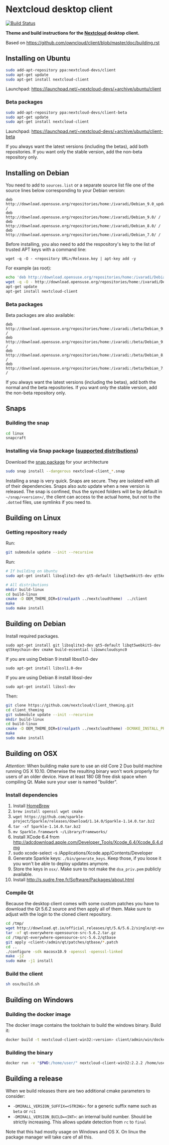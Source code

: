 # Nextcloud desktop client
[![Build Status](https://travis-ci.org/nextcloud/client_theming.svg?branch=master)](https://travis-ci.org/nextcloud/client_theming)

**Theme and build instructions for the [Nextcloud](https://nextcloud.com) desktop client.**

Based on https://github.com/owncloud/client/blob/master/doc/building.rst

## Installing on Ubuntu
```bash
sudo add-apt-repository ppa:nextcloud-devs/client
sudo apt-get update
sudo apt-get install nextcloud-client
```
Launchpad: https://launchpad.net/~nextcloud-devs/+archive/ubuntu/client

### Beta packages

```bash
sudo add-apt-repository ppa:nextcloud-devs/client-beta
sudo apt-get update
sudo apt-get install nextcloud-client
```
Launchpad: https://launchpad.net/~nextcloud-devs/+archive/ubuntu/client-beta

If you always want the latest versions (including the betas), add both
repositories. If you want only the stable version, add the non-beta
repository only.

## Installing on Debian

You need to add to `sources.list` or a separate source list file one of the source lines below corresponding to your Debian version:

```
deb http://download.opensuse.org/repositories/home:/ivaradi/Debian_9.0_update/ /
deb http://download.opensuse.org/repositories/home:/ivaradi/Debian_9.0/ /
deb http://download.opensuse.org/repositories/home:/ivaradi/Debian_8.0/ /
deb http://download.opensuse.org/repositories/home:/ivaradi/Debian_7.0/ /
```

Before installing, you also need to add the respository's key to the list of trusted APT keys with a command line:

```
wget -q -O - <repository URL>/Release.key | apt-key add -y
```

For example (as root):

```bash
echo 'deb http://download.opensuse.org/repositories/home:/ivaradi/Debian_9.0/ /' > /etc/apt/sources.list.d/nextcloud-client.list
wget -q -O - http://download.opensuse.org/repositories/home:/ivaradi/Debian_9.0/Release.key | apt-key add -
apt-get update
apt-get install nextcloud-client
```

### Beta packages

Beta packages are also available:

```
deb http://download.opensuse.org/repositories/home:/ivaradi:/beta/Debian_9.0_update/ /
deb http://download.opensuse.org/repositories/home:/ivaradi:/beta/Debian_9.0/ /
deb http://download.opensuse.org/repositories/home:/ivaradi:/beta/Debian_8.0/ /
deb http://download.opensuse.org/repositories/home:/ivaradi:/beta/Debian_7.0/ /
```

If you always want the latest versions (including the betas), add both the normal and the beta repositories. If you want only the stable version, add the non-beta repository only.

## Snaps

### Building the snap
```bash
cd linux
snapcraft
```

### Installing via Snap package ([supported distributions](https://snapcraft.io/docs/core/install))
Download the [snap package](https://github.com/nextcloud/client_theming/releases/tag/continuous) for your architecture
```bash
sudo snap install --dangerous nextcloud-client_*.snap
```
Installing a snap is very quick. Snaps are secure. They are isolated with all of their dependencies. Snaps also auto update when a new version is released.
The snap is confined, thus the synced folders will be by default in `~/snap/<version>/`, the client can access to the actual home, but not to the `.dotted` files, use symlinks if you need to.

## Building on Linux

### Getting repository ready

Run:
```bash
git submodule update --init --recursive
```

Run:

```bash
# If building on Ubuntu
sudo apt-get install libsqlite3-dev qt5-default libqt5webkit5-dev qt5keychain-dev libssl-dev

# All distributions
mkdir build-linux
cd build-linux
cmake -D OEM_THEME_DIR=$(realpath ../nextcloudtheme)  ../client
make
sudo make install
```

## Building on Debian

Install required packages.

    sudo apt-get install git libsqlite3-dev qt5-default libqt5webkit5-dev qt5keychain-dev cmake build-essential libowncloudsync0

If you are using Debian 9 install libssl1.0-dev

    sudo apt-get install libssl1.0-dev

If you are using Debian 8 install libssl-dev

    sudo apt-get install libssl-dev

Then:

```bash
git clone https://github.com/nextcloud/client_theming.git
cd client_theming
git submodule update --init --recursive
mkdir build-linux
cd build-linux
cmake -D OEM_THEME_DIR=$(realpath ../nextcloudtheme) -DCMAKE_INSTALL_PREFIX=/usr  ../client
make
sudo make install
```

## Building on OSX

*Attention:* When building make sure to use an old Core 2 Duo build machine running OS X 10.10. Otherwise the resulting binary won't work properly for users of an older device. Have at least 180 GB free disk space when compiling Qt. Make sure your user is named "builder".

### Install dependencies

1. Install [HomeBrew](http://brew.sh/)
2. `brew install openssl wget cmake`
3. `wget https://github.com/sparkle-project/Sparkle/releases/download/1.14.0/Sparkle-1.14.0.tar.bz2`
4. `tar -xf Sparkle-1.14.0.tar.bz2`
5. `mv Sparkle.framework ~/Library/Frameworks/`
6. Install XCode 6.4 from http://adcdownload.apple.com/Developer_Tools/Xcode_6.4/Xcode_6.4.dmg
7. sudo xcode-select -s /Applications/Xcode.app/Contents/Developer
8. Generate Sparkle keys: `./bin/generate_keys`. Keep those, if you loose it you won't be able to deploy updates anymore.
9. Store the keys in `osx/`. Make sure to not make the `dsa_priv.pem` publicly available.
10. Install http://s.sudre.free.fr/Software/Packages/about.html

### Compile Qt

Because the desktop client comes with some custom patches you have to download the Qt 5.6.2 source and then apply all of them. Make sure to adjust <client> with the login to the cloned client repository.

```bash
cd /tmp/
wget http://download.qt.io/official_releases/qt/5.6/5.6.2/single/qt-everywhere-opensource-src-5.6.2.tar.gz
tar -xf qt-everywhere-opensource-src-5.6.2.tar.gz
cd /tmp/qt-everywhere-opensource-src-5.6.2/qtbase
git apply <client>/admin/qt/patches/qtbase/*.patch
cd ..
./configure -sdk macosx10.9 -openssl -openssl-linked
make -j2
sudo make -j1 install
```

### Build the client

```bash
sh osx/build.sh
```

## Building on Windows

### Building the docker image

The docker image contains the toolchain to build the windows binary.
Build it:

```bash
docker build -t nextcloud-client-win32:<version> client/admin/win/docker/
```

### Building the binary

```bash
docker run -v "$PWD:/home/user/" nextcloud-client-win32:2.2.2 /home/user/win/build.sh $(id -u)
```

## Building a release

When we build releases there are two additional cmake parameters to consider:

* `-DMIRALL_VERSION_SUFFIX=<STRING>`: for a generic suffix name such as `beta` or `rc1`
* `-DMIRALL_VERSION_BUILD=<INT>`: an internal build number. Should be strictly increasing. This allows update detection from `rc` to `final`

Note that this had mostly usage on Windows and OS X. On linux the package manager will take care of all this.
